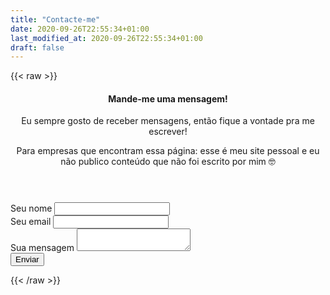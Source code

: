 ```yaml
---
title: "Contacte-me"
date: 2020-09-26T22:55:34+01:00
last_modified_at: 2020-09-26T22:55:34+01:00
draft: false
---
```


{{< raw >}}
<article class="card card-outline mb-4">
  <div class="card-body">
    <header>
      <h4 class="card-title">Mande-me uma mensagem!</h4>
      <p>Eu sempre gosto de receber mensagens, então fique a vontade pra me escrever!</p>
      <p>Para empresas que encontram essa página: esse é meu site pessoal e eu não publico conteúdo que não foi escrito por mim 🤓</p>
    </header>
    <form
      action="https://formspree.io/mwkwplkv"
      method="POST"
    >
      <div class="form-group">
          <label>Seu nome</label>
          <input type="text" name="name" id="name" class="form-control" name="_replyto">
      </div>
      <div class="form-group">
          <label>Seu email</label>
          <input type="text" class="form-control" name="_replyto">
      </div>
      <div class="form-group">
          <label>Sua mensagem</label>
          <textarea name="message" class="form-control"></textarea>
      </div>
      <button type="submit" class="btn btn-dark">Enviar</button>
    </form>
  </div>
</article>
{{< /raw >}}